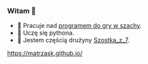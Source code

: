 ### Witam 👋

- 🔭 Pracuje nad [programem do gry w szachy](https://github.com/AGH-Narzedzia-Informatyczne-2022-2023/Szostka_z_7).
- 🌱 Uczę się pythona.
- 👯 Jestem częścią drużyny [Szostka_z_7](https://github.com/orgs/AGH-Narzedzia-Informatyczne-2022-2023/teams/szostka_z_7).

https://matrzask.github.io/
